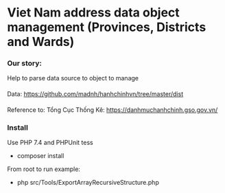 # Viet Nam address data object management (Provinces, Districts and Wards)
###
### Our story:
Help to parse data source to object to manage
####
Data: https://github.com/madnh/hanhchinhvn/tree/master/dist
####
Reference to: Tổng Cục Thống Kê: https://danhmuchanhchinh.gso.gov.vn/

### Install
Use PHP 7.4 and PHPUnit tess

* composer install

From root to run example: 
* php src/Tools/ExportArrayRecursiveStructure.php